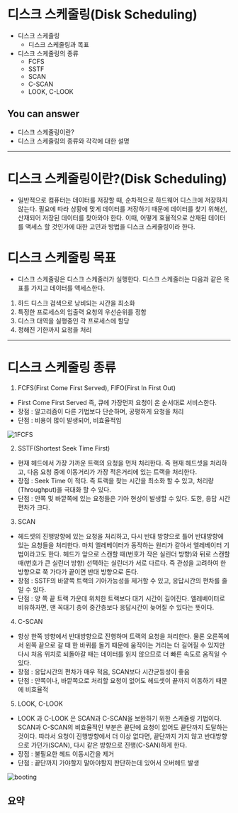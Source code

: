 # 디스크 스케줄링(Disk Scheduling)
- 디스크 스케줄링
    - 디스크 스케줄링과 목표
- 디스크 스케줄링의 종류
    - FCFS
    - SSTF
    - SCAN
    - C-SCAN
    - LOOK, C-LOOK

## You can answer
- 디스크 스케줄링이란?
- 디스크 스케줄링의 종류와 각각에 대한 설명

---

# 디스크 스케줄링이란?(Disk Scheduling)
- 일반적으로 컴퓨터는 데이터를 저장할 때, 순차적으로 하드웨어 디스크에 저장하지 않는다. 필요에 따라 상황에 맞게 데이터를 저장하기 때문에 데이터를 찾기 위해선, 산재되어 저장된 데이터를 찾아와야 한다. 이때, 어떻게 효율적으로 산재된 데이터를 액세스 할 것인가에 대한 고민과 방법을 디스크 스케줄링이라 한다.

# 디스크 스케줄링 목표
- 디스크 스케줄링은 디스크 스케줄러가 실행한다. 디스크 스케줄러는 다음과 같은 목표를 가지고 데이터를 액세스한다.

1. 하드 디스크 검색으로 낭비되는 시간을 최소화
2. 특정한 프로세스의 입출력 요청의 우선순위를 정함
3. 디스크 대역을 실행중인 각 프로세스에 할당
4. 정해진 기한까지 요청을 처리
---

# 디스크 스케줄링 종류
1. FCFS(First Come First Served), FIFO(First In First Out)
- First Come First Served 즉, 큐에 가장먼저 요청이 온 순서대로 서비스한다.
- 장점 : 알고리즘이 다른 기법보다 단순하며, 공평하게 요청을 처리
- 단점 : 비용이 많이 발생되어, 비효율적임

![1FCFS](https://user-images.githubusercontent.com/22022393/116054648-d869c080-a6b6-11eb-9f10-466413e2d411.png)


2. SSTF(Shortest Seek Time First)
- 현재 헤드에서 가장 가까운 트랙의 요청을 먼저 처리한다. 즉 현재 헤드셋을 처리하고, 다음 요청 중에 이동거리가 가장 적은거리에 있는 트랙을 처리한다.
- 장점 : Seek Time 이 적다. 즉 트랙을 찾는 시간을 최소화 할 수 있고, 처리량(Throughput)을 극대화 할 수 있다.
- 단점 : 안쪽 및 바깥쪽에 있는 요청들은 기아 현상이 발생할 수 있다. 도한, 응답 시간 편차가 크다.


3. SCAN
- 헤드셋의 진행방향에 있는 요청을 처리하고, 다시 반대 방향으로 틀어 반대방향에 있는 요청들을 처리한다. 마치 엘레베이터가 동작하는 원리가 같아서 엘레베이터 기법이라고도 한다. 헤드가 앞으로 스캔할 때(번호가 작은 실린더 방향)와 뒤로 스캔할 때(번호가 큰 실린더 방향) 선택하는 실린더가 서로 다르다. 즉 관성을 고려하여 한방향으로 쭉 가다가 끝이면 반대 방향으로 돈다.
- 장점 : SSTF의 바깥쪽 트랙의 기아가능성을 제거할 수 있고, 응답시간의 편차를 줄일 수 있다.
- 단점 : 양 쪽 끝 트랙 가운데 위치한 트랙보다 대기 시간이 길어진다. 엘레베이터로 비유하자면, 맨 꼭대기 층이 중간층보다 응답시간이 늦어질 수 있다는 뜻이다.


4. C-SCAN
- 항상 한쪽 방향에서 반대방향으로 진행하며 트랙의 요청을 처리한다. 물론 오른쪽에서 왼쪽 끝으로 갈 때 한 바퀴를 돌기 때문에 움직이는 거리는 더 길어질 수 있지만 다시 처음 위치로 되돌아갈 때는 데이터를 읽지 않으므로 더 빠른 속도로 움직일 수 있다.
- 장점 : 응답시간의 편차가 매우 적음, SCAN보다 시간균등성이 좋음
- 단점 : 안쪽이나, 바깥쪽으로 처리할 요청이 없어도 헤드셋이 끝까지 이동하기 때문에 비효율적

5. LOOK, C-LOOK
- LOOK 과 C-LOOK 은 SCAN과 C-SCAN을 보완하기 위한 스케쥴링 기법이다. SCAN과 C-SCAN의 비효율적인 부분은 끝단에 요청이 없어도 끝단까지 도달하는 것이다. 따라서 요청이 진행방향에서 더 이상 없다면, 끝단까지 가지 않고 반대방향으로 가던가(SCAN), 다시 같은 방향으로 진행(C-SAN)하게 한다.
- 장점 : 불필요한 헤드 이동시간을 제거
- 단점 : 끝단까지 가야할지 말아야할지 판단하는데 있어서 오버헤드 발생


![booting](https://user-images.githubusercontent.com/70083982/115982119-9156cf00-a5d3-11eb-911c-645d86e62f4c.jpeg)



## 요약
